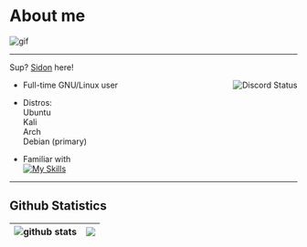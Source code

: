 # About me

![gif](https://media.tenor.com/05rf6RDSGboAAAAC/aesthetic-anime.gif)

---
Sup? [Sidon](https://www.youtube.com/watch?v=dQw4w9WgXcQ) here! 

<a href="https://discord.com/users/728604179186188368">
  <img align="right" src="https://lanyard.cnrad.dev/api/728604179186188368" alt="Discord Status">
</a>


- Full-time GNU/Linux user


- Distros:<br>
Ubuntu<br>
Kali<br>
Arch<br>
Debian (primary)

- Familiar with<br> 
[![My Skills](https://skillicons.dev/icons?i=docker,linux,bash,vim,neovim,py)](https://skillicons.dev)


 



---

## Github Statistics

| <img align="center" src="https://github-readme-stats.vercel.app/api?username=SidonTheTroll&show_icons=true&include_all_commits=true&theme=merko&hide_border=true" alt="github stats" /></a> | <img align="center" src="https://github-readme-stats.vercel.app/api/top-langs/?username=SidonTheTroll&theme=gruvbox&hide_border=true" /></a> |
| ------------- | ------------- |
